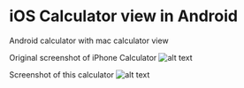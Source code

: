 # iOS Calculator view in Android
Android calculator with mac calculator view

Original screenshot of iPhone Calculator
![alt text](https://github.com/SandeshVakale/AndroidFunnyCalculator/blob/master/iPhone.jpg) 


Screenshot of this calculator
![alt text](https://github.com/SandeshVakale/AndroidFunnyCalculator/blob/master/Android.png) 













